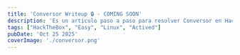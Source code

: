 ```yaml
---
title: 'Conversor Writeup 🔒 - COMING SOON'
description: 'Es un artículo paso a paso para resolver Conversor en Hackthebox retirada'
tags: ["HackTheBox", "Easy", "Linux", "Actived"]
pubDate: 'Oct 25 2025'
coverImage: './conversor.png'
---
```


